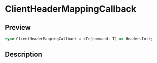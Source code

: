 
      
# ClientHeaderMappingCallback

<div class="api-docs__section" data-reactroot="">

## Preview

</div><div class="api-docs__preview type single" data-reactroot="">

```ts
type ClientHeaderMappingCallback = <T>(command: T) => HeadersInit;
```

</div><div class="api-docs__section" data-reactroot="">

## Description

</div><div class="api-docs__description" data-reactroot=""><span class="api-docs__do-not-parse">



</span></div>